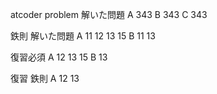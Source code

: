 atcoder problem
解いた問題
A 343
B 343
C 343

鉄則
解いた問題
A 11 12 13 15
B 11 13

復習必須
A 12 13 15
B 13

復習
鉄則
A 12 13